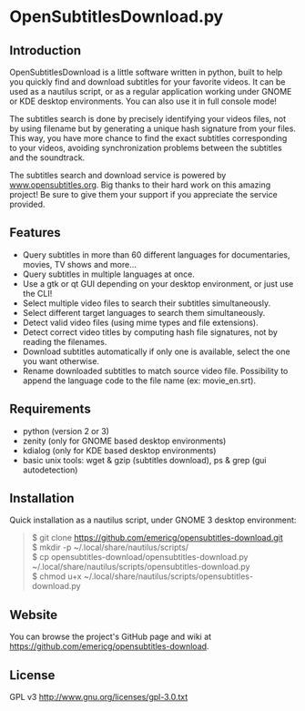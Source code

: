 OpenSubtitlesDownload.py
========================

Introduction
------------

OpenSubtitlesDownload is a little software written in python, built to help you quickly find and download subtitles for your favorite videos. It can be used as a nautilus script, or as a regular application working under GNOME or KDE desktop environments. You can also use it in full console mode!

The subtitles search is done by precisely identifying your videos files, not by using filename but by generating a unique hash signature from your files. This way, you have more chance to find the exact subtitles corresponding to your videos, avoiding synchronization problems between the subtitles and the soundtrack.

The subtitles search and download service is powered by www.opensubtitles.org. Big thanks to their hard work on this amazing project! Be sure to give them your support if you appreciate the service provided.

Features
--------

- Query subtitles in more than 60 different languages for documentaries, movies, TV shows and more...
- Query subtitles in multiple languages at once.
- Use a gtk or qt GUI depending on your desktop environment, or just use the CLI!
- Select multiple video files to search their subtitles simultaneously.
- Select different target languages to search them simultaneously.
- Detect valid video files (using mime types and file extensions).
- Detect correct video titles by computing hash file signatures, not by reading the filenames.
- Download subtitles automatically if only one is available, select the one you want otherwise.
- Rename downloaded subtitles to match source video file. Possibility to append the language code to the file name (ex: movie_en.srt).

Requirements
------------

- python (version 2 or 3)
- zenity (only for GNOME based desktop environments)
- kdialog (only for KDE based desktop environments)
- basic unix tools: wget & gzip (subtitles download), ps & grep (gui autodetection)

Installation
------------

Quick installation as a nautilus script, under GNOME 3 desktop environment:

> $ git clone https://github.com/emericg/opensubtitles-download.git  
> $ mkdir -p ~/.local/share/nautilus/scripts/  
> $ cp opensubtitles-download/opensubtitles-download.py ~/.local/share/nautilus/scripts/opensubtitles-download.py  
> $ chmod u+x ~/.local/share/nautilus/scripts/opensubtitles-download.py  

Website
-------

You can browse the project's GitHub page and wiki at <https://github.com/emericg/opensubtitles-download>.

License
-------

GPL v3 <http://www.gnu.org/licenses/gpl-3.0.txt>
